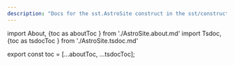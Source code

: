 ```yaml
---
description: "Docs for the sst.AstroSite construct in the sst/constructs package"
---
```


import About, {toc as aboutToc } from './AstroSite.about.md'
import Tsdoc, {toc as tsdocToc } from './AstroSite.tsdoc.md'

<About />
<Tsdoc />

export const toc = [...aboutToc, ...tsdocToc];
